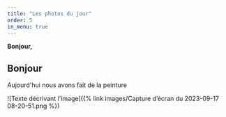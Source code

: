 ```yaml
---
title: "Les photos du jour"
order: 5
in_menu: true
---
```

**Bonjour,**

<h2>Bonjour</h2>

Aujourd'hui nous avons fait de la peinture

![Texte décrivant l'image]({% link images/Capture d’écran du 2023-09-17 08-20-51.png %}) 